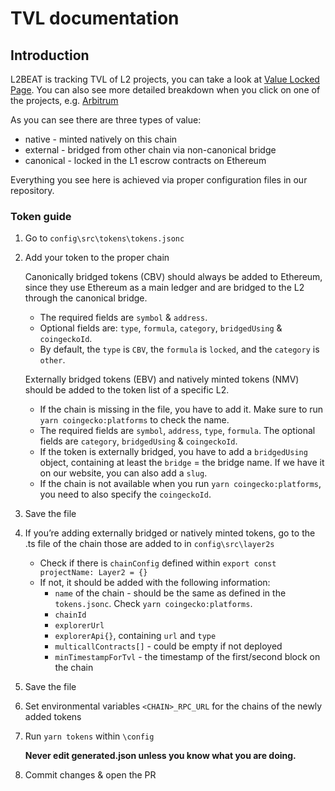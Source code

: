 # TVL documentation

## Introduction

L2BEAT is tracking TVL of L2 projects, you can take a look at [Value Locked Page](https://l2beat.com/scaling/tvl). You can also see more detailed breakdown when you click on one of the projects, e.g. [Arbitrum](https://l2beat.com/scaling/projects/arbitrum/tvl-breakdown)

As you can see there are three types of value:

- native - minted natively on this chain
- external - bridged from other chain via non-canonical bridge
- canonical - locked in the L1 escrow contracts on Ethereum

Everything you see here is achieved via proper configuration files in our repository.

### Token guide

1. Go to `config\src\tokens\tokens.jsonc`
2. Add your token to the proper chain

   Canonically bridged tokens (CBV) should always be added to Ethereum, since they use Ethereum as a main ledger and are bridged to the L2 through the canonical bridge.

   - The required fields are `symbol` & `address`.
   - Optional fields are: `type`, `formula`, `category`, `bridgedUsing` & `coingeckoId`.
   - By default, the `type` is `CBV`, the `formula` is `locked`, and the `category` is `other`.
   
    Externally bridged tokens (EBV) and natively minted tokens (NMV) should be added to the token list of a specific L2.

   - If the chain is missing in the file, you have to add it. Make sure to run `yarn coingecko:platforms` to check the name.
   - The required fields are `symbol`, `address`, `type`, `formula`. The optional fields are `category`, `bridgedUsing` & `coingeckoId`.
   - If the token is externally bridged, you have to add a `bridgedUsing` object, containing at least the `bridge` = the bridge name. If we have it on our website, you can also add a `slug`.
   - If the chain is not available when you run `yarn coingecko:platforms`, you need to also specify the `coingeckoId`.
3. Save the file
4. If you’re adding externally bridged or natively minted tokens, go to the .ts file of the chain those are added to in `config\src\layer2s`
    - Check if there is `chainConfig` defined within `export const projectName: Layer2 = {}`
    - If not, it should be added with the following information:
        - `name` of the chain - should be the same as defined in the `tokens.jsonc`. Check `yarn coingecko:platforms`.
        - `chainId`
        - `explorerUrl`
        - `explorerApi{}`, containing `url` and `type`
        - `multicallContracts[]` - could be empty if not deployed
        - `minTimestampForTvl` - the timestamp of the first/second block on the chain
5. Save the file
6. Set environmental variables `<CHAIN>_RPC_URL` for the chains of the newly added tokens
7. Run `yarn tokens` within `\config`
    
    **Never edit generated.json unless you know what you are doing.**
8. Commit changes & open the PR